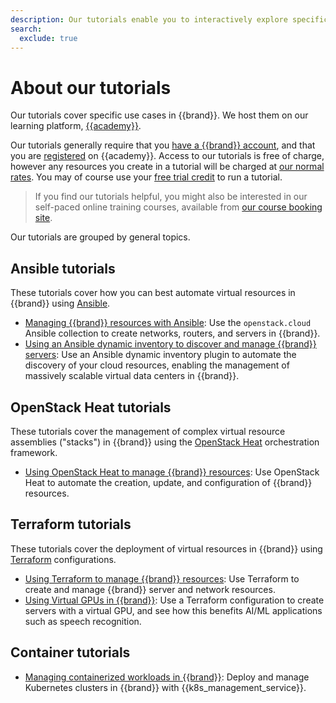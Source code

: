```yaml
---
description: Our tutorials enable you to interactively explore specific cloud workloads in detail.
search:
  exclude: true
---
```


# About our tutorials

Our tutorials cover specific use cases in {{brand}}.
We host them on our learning platform, [{{academy}}](https://{{academy_domain}}/).

Our tutorials generally require that you [have a {{brand}} account](../howto/getting-started/create-account.md), and that you are [registered](https://{{academy_domain}}/register) on {{academy}}.
Access to our tutorials is free of charge, however any resources you create in a tutorial will be charged at [our normal rates](https://{{company_domain}}/pricing/).
You may of course use your [free trial credit](https://{{company_domain}}/free-trial/) to run a tutorial.

> If you find our tutorials helpful, you might also be interested in our self-paced online training courses, available from [our course booking site](https://shop.{{company_domain}}).

Our tutorials are grouped by general topics.

## Ansible tutorials

These tutorials cover how you can best automate virtual resources in {{brand}} using [Ansible](https://www.ansible.com/).

* [Managing {{brand}} resources with Ansible](https://{{academy_domain}}/ct111): Use the `openstack.cloud` Ansible collection to create networks, routers, and servers in {{brand}}.
* [Using an Ansible dynamic inventory to discover and manage {{brand}} servers](https://{{academy_domain}}/ct112): Use an Ansible dynamic inventory plugin to automate the discovery of your cloud resources, enabling the management of massively scalable virtual data centers in {{brand}}.

## OpenStack Heat tutorials

These tutorials cover the management of complex virtual resource assemblies ("stacks") in {{brand}} using the [OpenStack Heat](https://docs.openstack.org/heat/latest/) orchestration framework.

* [Using OpenStack Heat to manage {{brand}} resources](https://{{academy_domain}}/ct113): Use OpenStack Heat to automate the creation, update, and configuration of {{brand}} resources.

## Terraform tutorials

These tutorials cover the deployment of virtual resources in {{brand}} using [Terraform](https://www.terraform.io/) configurations.

* [Using Terraform to manage {{brand}} resources](https://{{academy_domain}}/ct114): Use Terraform to create and manage {{brand}} server and network resources.
* [Using Virtual GPUs in {{brand}}](https://{{academy_domain}}/ct116): Use a Terraform configuration to create servers with a virtual GPU, and see how this benefits AI/ML applications such as speech recognition.

## Container tutorials

* [Managing containerized workloads in {{brand}}](https://{{academy_domain}}/ct115): Deploy and manage Kubernetes clusters in {{brand}} with {{k8s_management_service}}.
